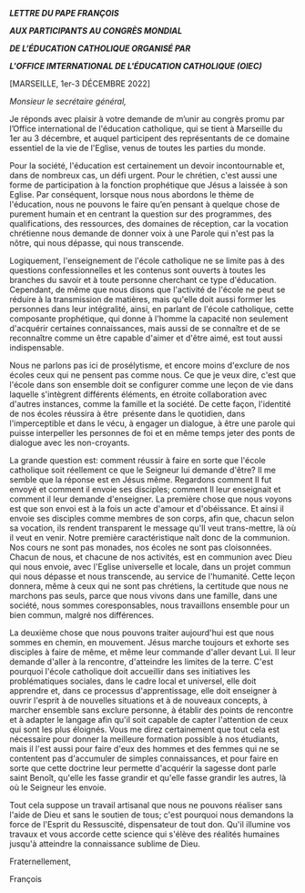 ***LETTRE DU PAPE FRANÇOIS***

***AUX PARTICIPANTS AU CONGRÈS MONDIAL***

***DE L’ÉDUCATION CATHOLIQUE ORGANISÉ PAR***

***L'OFFICE IMTERNATIONAL DE L'ÉDUCATION CATHOLIQUE (OIEC)***

\[MARSEILLE, 1er-3 DÉCEMBRE 2022\]

*Monsieur le secrétaire général,*

Je réponds avec plaisir à votre demande de m’unir au congrès promu par l’Office international de l'éducation catholique, qui se tient à Marseille du 1er au 3 décembre, et auquel participent des représentants de ce domaine essentiel de la vie de l'Eglise, venus de toutes les parties du monde.

Pour la société, l'éducation est certainement un devoir incontournable et, dans de nombreux cas, un défi urgent. Pour le chrétien, c'est aussi une forme de participation à la fonction prophétique que Jésus a laissée à son Eglise. Par conséquent, lorsque nous nous abordons le thème de l'éducation, nous ne pouvons le faire qu’en pensant à quelque chose de purement humain et en centrant la question sur des programmes, des qualifications, des ressources, des domaines de réception, car la vocation chrétienne nous demande de donner voix à une Parole qui n'est pas la nôtre, qui nous dépasse, qui nous transcende.

Logiquement, l'enseignement de l'école catholique ne se limite pas à des questions confessionnelles et les contenus sont ouverts à toutes les branches du savoir et à toute personne cherchant ce type d'éducation. Cependant, de même que nous disons que l'activité de l'école ne peut se réduire à la transmission de matières, mais qu'elle doit aussi former les personnes dans leur intégralité, ainsi, en parlant de l'école catholique, cette composante prophétique, qui donne à l'homme la capacité non seulement d'acquérir certaines connaissances, mais aussi de se connaître et de se reconnaître comme un être capable d'aimer et d'être aimé, est tout aussi indispensable.

Nous ne parlons pas ici de prosélytisme, et encore moins d'exclure de nos écoles ceux qui ne pensent pas comme nous. Ce que je veux dire, c'est que l'école dans son ensemble doit se configurer comme une leçon de vie dans laquelle s'intègrent différents éléments, en étroite collaboration avec d'autres instances, comme la famille et la société. De cette façon, l'identité de nos écoles réussira à être  présente dans le quotidien, dans l'imperceptible et dans le vécu, à engager un dialogue, à être une parole qui puisse interpeller les personnes de foi et en même temps jeter des ponts de dialogue avec les non-croyants.

La grande question est: comment réussir à faire en sorte que l'école catholique soit réellement ce que le Seigneur lui demande d'être? Il me semble que la réponse est en Jésus même. Regardons comment Il fut envoyé et comment il envoie ses disciples; comment Il leur enseignait et comment il leur demande d'enseigner. La première chose que nous voyons est que son envoi est à la fois un acte d'amour et d'obéissance. Et ainsi il envoie ses disciples comme membres de son corps, afin que, chacun selon sa vocation, ils rendent transparent le message qu'Il veut trans-mettre, là où il veut en venir. Notre première caractéristique naît donc de la communion. Nos cours ne sont pas monades, nos écoles ne sont pas cloisonnées. Chacun de nous, et chacune de nos activités, est en communion avec Dieu qui nous envoie, avec l'Eglise universelle et locale, dans un projet commun qui nous dépasse et nous transcende, au service de l'humanité. Cette leçon donnera, même à ceux qui ne sont pas chrétiens, la certitude que nous ne marchons pas seuls, parce que nous vivons dans une famille, dans une société, nous sommes coresponsables, nous travaillons ensemble pour un bien commun, malgré nos différences.

La deuxième chose que nous pouvons traiter aujourd'hui est que nous sommes en chemin, en mouvement. Jésus marche toujours et exhorte ses disciples à faire de même, et même leur commande d'aller devant Lui. Il leur demande d'aller à la rencontre, d'atteindre les limites de la terre. C'est pourquoi l'école catholique doit accueillir dans ses initiatives les problématiques sociales, dans le cadre local et universel, elle doit apprendre et, dans ce processus d'apprentissage, elle doit enseigner à ouvrir l'esprit à de nouvelles situations et à de nouveaux concepts, à marcher ensemble sans exclure personne, à établir des points de rencontre et à adapter le langage afin qu'il soit capable de capter l'attention de ceux qui sont les plus éloignés. Vous me direz certainement que tout cela est nécessaire pour donner la meilleure formation possible à nos étudiants, mais il l'est aussi pour faire d'eux des hommes et des femmes qui ne se contentent pas d'accumuler de simples connaissances, et pour faire en sorte que cette doctrine leur permette d'acquérir la sagesse dont parle saint Benoît, qu'elle les fasse grandir et qu'elle fasse grandir les autres, là où le Seigneur les envoie.

Tout cela suppose un travail artisanal que nous ne pouvons réaliser sans l'aide de Dieu et sans le soutien de tous; c'est pourquoi nous demandons la force de l'Esprit du Ressuscité, dispensateur de tout don. Qu'il illumine vos travaux et vous accorde cette science qui s'élève des réalités humaines jusqu'à atteindre la connaissance sublime de Dieu.

Fraternellement,

François